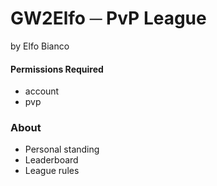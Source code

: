 # GW2Elfo ─ PvP League
by Elfo Bianco

#### Permissions Required
* account
* pvp

### About
* Personal standing
* Leaderboard
* League rules
